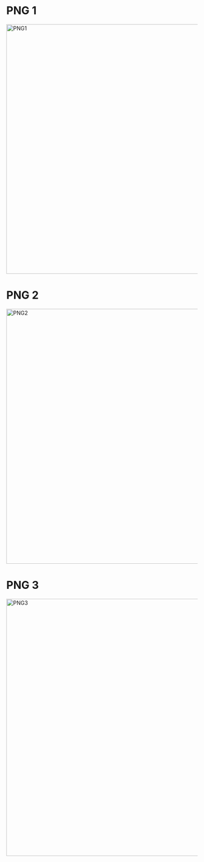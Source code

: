 # PNG 1
<img width="655" alt="PNG1" src="https://user-images.githubusercontent.com/98844293/155767443-4e36e8a7-6ec5-44c5-8a2e-4e6b8295dd8b.png">

# PNG 2 
<img width="669" alt="PNG2" src="https://user-images.githubusercontent.com/98844293/155767746-558e5d39-3083-4bb7-8955-4f05bbc55207.png">

# PNG 3 
<img width="675" alt="PNG3" src="https://user-images.githubusercontent.com/98844293/155767936-b2e4d3b5-d61e-41c1-9509-590fe5d0c615.png">

